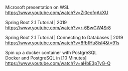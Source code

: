 Microsoft presentation on WSL  
https://www.youtube.com/watch?v=Zi0eofqAkXU

Spring Boot 2.1 Tutorial | 2019  
https://www.youtube.com/watch?v=r-6BwGW4Sr8

Spring Boot 2.1 Tutorial | Connecting to Databases | 2019     
https://www.youtube.com/watch?v=8fbfHu8isI4&t=91s

Spin up a docker container with PostgreSQL   
Docker and PostgreSQL in [10 Minutes]  
https://www.youtube.com/watch?v=aHbE3pTyG-Q


